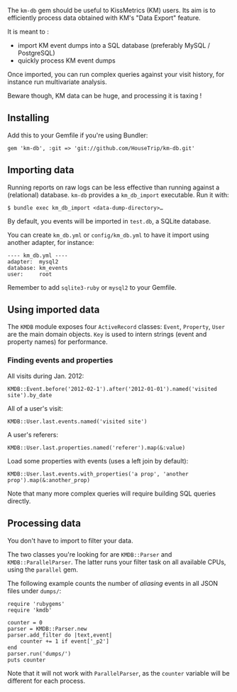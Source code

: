The `km-db` gem should be useful to KissMetrics (KM) users.
Its aim is to efficiently process data obtained with KM's "Data Export" feature.

It is meant to :

* import KM event dumps into a SQL database (preferably MySQL / PostgreSQL)
* quickly process KM event dumps

Once imported, you can run complex queries against your visit history, for instance run multivariate analysis.

Beware though, KM data can be huge, and processing it is taxing !


Installing
----------

Add this to your Gemfile if you're using Bundler:

    gem 'km-db', :git => 'git://github.com/HouseTrip/km-db.git'


Importing data
--------------

Running reports on raw logs can be less effective than running against a (relational) database.
`km-db` provides a `km_db_import` executable. Run it with:

    $ bundle exec km_db_import <data-dump-directory>…

By default, you events will be imported in `test.db`, a SQLite database.

You can create `km_db.yml` or `config/km_db.yml` to have it import using another adapter, for instance:

    ---- km_db.yml ----
    adapter:  mysql2
    database: km_events
    user:     root

Remember to add `sqlite3-ruby` or `mysql2` to your Gemfile.


Using imported data
-------------------

The `KMDB` module exposes four `ActiveRecord` classes:
`Event`, `Property`, `User` are the main domain objects.
`Key` is used to intern strings (event and property names) for performance.

### Finding events and properties

All visits during Jan. 2012:

    KMDB::Event.before('2012-02-1').after('2012-01-01').named('visited site').by_date

All of a user's visit:

    KMDB::User.last.events.named('visited site')

A user's referers:
    
    KMDB::User.last.properties.named('referer').map(&:value)

Load some properties with events (uses a left join by default):

    KMDB::User.last.events.with_properties('a prop', 'another prop').map(&:another_prop)

Note that many more complex queries will require building SQL queries directly.


Processing data
---------------

You don't have to import to filter your data.

The two classes you're looking for are `KMDB::Parser` and `KMDB::ParallelParser`.
The latter runs your filter task on all available CPUs, using the `parallel` gem.

The following example counts the number of *aliasing* events in all JSON files under `dumps/`:

    require 'rubygems'
    require 'kmdb'

    counter = 0
    parser = KMDB::Parser.new
    parser.add_filter do |text,event|
        counter += 1 if event['_p2']
    end
    parser.run('dumps/')
    puts counter

Note that it will not work with `ParallelParser`, as the `counter` variable will be different for each process.
